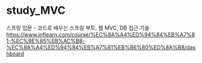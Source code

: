 # study_MVC
스프링 입문 - 코드로 배우는 스프링 부트, 웹 MVC, DB 접근 기술
https://www.inflearn.com/course/%EC%8A%A4%ED%94%84%EB%A7%81-%EC%9E%85%EB%AC%B8-%EC%8A%A4%ED%94%84%EB%A7%81%EB%B6%80%ED%8A%B8/dashboard
